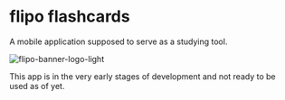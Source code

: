 # flipo flashcards
A mobile application supposed to serve as a studying tool.

![flipo-banner-logo-light](https://user-images.githubusercontent.com/92170268/202872918-918ae014-d71d-43a9-8e84-335b0270ef1b.png)

This app is in the very early stages of development and not ready to be used as of yet.
